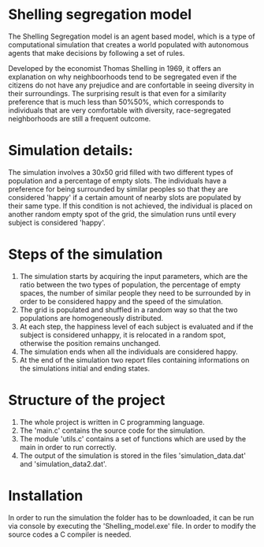 # Shelling segregation model
The Shelling Segregation model is an agent based model, which is a type of computational simulation 
that creates a world populated with autonomous agents that make decisions by following a set of rules.

Developed by the economist Thomas Shelling in 1969, it offers an explanation on why neighboorhoods tend to be segregated even if the citizens do not have any prejudice
and are confortable in seeing diversity in their surroundings.
The surprising result is that even for a similarity preference that is much less than 50\%50%, 
which corresponds to individuals that are very comfortable with diversity, race-segregated neighborhoods are still a frequent outcome. 

# Simulation details:
The simulation involves a 30x50 grid filled with two different types of population and a percentage of empty slots. The individuals have a preference for being 
surrounded by similar peoples so that they are considered 'happy' if a certain amount of nearby slots are populated by their same type. If this condition is not achieved,
the individual is placed on another random empty spot of the grid, the simulation runs until every subject is considered 'happy'.

# Steps of the simulation
1. The simulation starts by acquiring the input parameters, which are the ratio between the two types of population, the percentage of empty spaces, the number of similar people they need to be surrounded by in order to be considered happy and the speed of the simulation.
2. The grid is populated and shuffled in a random way so that the two populations are homogeneously distributed. 
3. At each step, the happiness level of each subject is evaluated and if the subject is considered unhappy, it is relocated in a random spot, otherwise the position remains unchanged.
4. The simulation ends when all the individuals are considered happy.
5. At the end of the simulation two report files containing informations on the simulations initial and ending states.

# Structure of the project
1. The whole project is written in C programming language.
2. The 'main.c' contains the source code for the simulation.
3. The module 'utils.c' contains a set of functions which are used by the main in order to run correctly.
4. The output of the simulation is stored in the files 'simulation_data.dat' and 'simulation_data2.dat'.


# Installation
In order to run the simulation the folder has to be downloaded, it can be run via console by executing the 'Shelling_model.exe' file.
In order to modify the source codes a C compiler is needed.
